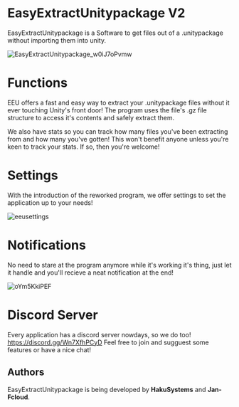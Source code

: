 ﻿# EasyExtractUnitypackage V2
EasyExtractUnitypackage is a Software to get files out of a .unitypackage without importing them into unity.

![EasyExtractUnitypackage_w0iJ7oPvmw](https://user-images.githubusercontent.com/47220014/203028057-ab267289-940f-4a13-975f-21918254e8b9.gif)


# Functions
EEU offers a fast and easy way to extract your .unitypackage files without it ever touching Unity's front door! The program uses the file's .gz file structure to access it's contents and safely extract them.

We also have stats so you can track how many files you've been extracting from and how many you've gotten! This won't benefit anyone unless you're keen to track your stats. If so, then you're welcome!

# Settings
With the introduction of the reworked program, we offer settings to set the application up to your needs!

![eeusettings](https://user-images.githubusercontent.com/47220014/203029324-119fbc0d-ca2b-4c8c-9e06-61ce067179d9.png)


# Notifications
No need to stare at the program anymore while it's working it's thing, just let it handle and you'll recieve a neat notification at the end!

![oYm5KkiPEF](https://user-images.githubusercontent.com/47220014/203028648-0dc1f622-8dac-481e-93dc-9cb35c74d482.gif)


# Discord Server
Every application has a discord server nowdays, so we do too!
https://discord.gg/Wn7XfhPCyD
Feel free to join and sugguest some features or have a nice chat!

## Authors
EasyExtractUnitypackage is being developed by **HakuSystems** and **Jan-Fcloud**.
